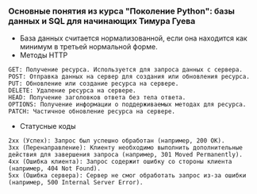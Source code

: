 ### Основные понятия из курса "Поколение Python": базы данных и SQL для начинающих Тимура Гуева

* База данных считается нормализованной, если она находится как минимум в третьей нормальной форме.
* Методы HTTP
```
GET: Получение ресурса. Используется для запроса данных с сервера.
POST: Отправка данных на сервер для создания или обновления ресурса.
PUT: Обновление или создание ресурса на сервере.
DELETE: Удаление ресурса на сервере.
HEAD: Получение заголовков ответа без тела ответа.
OPTIONS: Получение информации о поддерживаемых методах для ресурса.
PATCH: Частичное обновление ресурса на сервере.
```
* Статусные коды
```
2xx (Успех): Запрос был успешно обработан (например, 200 OK).
3xx (Перенаправление): Клиенту необходимо выполнить дополнительные действия для завершения запроса (например, 301 Moved Permanently).
4xx (Ошибка клиента): Запрос содержит ошибку со стороны клиента (например, 404 Not Found).
5xx (Ошибка сервера): Сервер не смог обработать запрос из-за ошибки (например, 500 Internal Server Error).
```